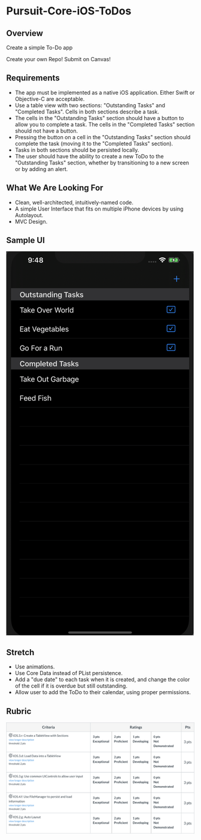 # Pursuit-Core-iOS-ToDos

## Overview 

Create a simple To-Do app

Create your own Repo! Submit on Canvas!



## Requirements 
- The app must be implemented as a native iOS application. Either Swift or Objective-C are acceptable.
- Use a table view with two sections: "Outstanding Tasks" and "Completed Tasks". Cells in both sections describe a task.
- The cells in the "Outstanding Tasks" section should have a button to allow you to complete a task. The cells in the "Completed Tasks" section should not have a button.
- Pressing the button on a cell in the "Outstanding Tasks" section should complete the task (moving it to the "Completed Tasks" section).
- Tasks in both sections should be persisted locally.
- The user should have the ability to create a new ToDo to the "Outstanding Tasks" section, whether by transitioning to a new screen or by adding an alert.

## What We Are Looking For

- Clean, well-architected, intuitively-named code.
- A simple User Interface that fits on multiple iPhone devices by using Autolayout.
- MVC Design.

## Sample UI

![image](./images/main-screen.png)


## Stretch
- Use animations.
- Use Core Data instead of PList persistence.
- Add a "due date" to each task when it is created, and change the color of the cell if it is overdue but still outstanding.
- Allow user to add the ToDo to their calendar, using proper permissions.

## Rubric

![rubric](./images/rubric.png)

